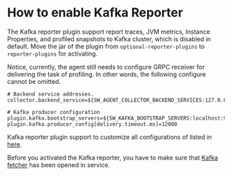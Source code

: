 # How to enable Kafka Reporter

The Kafka reporter plugin support report traces, JVM metrics, Instance Properties, and profiled snapshots to Kafka cluster, which is disabled in default. Move the jar of the plugin from `optional-reporter-plugins` to `reporter-plugins` for activating.

Notice, currently, the agent still needs to configure GRPC receiver for delivering the task of profiling. In other words, the following configure cannot be omitted.

```properties
# Backend service addresses.
collector.backend_service=${SW_AGENT_COLLECTOR_BACKEND_SERVICES:127.0.0.1:11800}

# Kafka producer configuration
plugin.kafka.bootstrap_servers=${SW_KAFKA_BOOTSTRAP_SERVERS:localhost:9092}
plugin.kafka.producer_config[delivery.timeout.ms]=12000
```

Kafka reporter plugin support to customize all configurations of listed in [here](http://kafka.apache.org/24/documentation.html#producerconfigs).

Before you activated the Kafka reporter, you have to make sure that [Kafka fetcher](../../backend/backend-fetcher.md#kafka-fetcher) has been opened in service.
